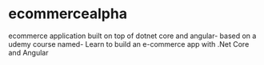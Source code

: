 # ecommercealpha
ecommerce application built on top of dotnet core and angular- based on a udemy course named- Learn to build an e-commerce app with .Net Core and Angular
